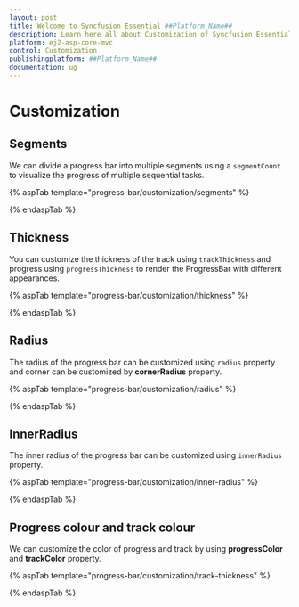 ```yaml
---
layout: post
title: Welcome to Syncfusion Essential ##Platform_Name##
description: Learn here all about Customization of Syncfusion Essential ##Platform_Name## widgets based on HTML5 and jQuery.
platform: ej2-asp-core-mvc
control: Customization
publishingplatform: ##Platform_Name##
documentation: ug
---
```



# Customization

## Segments

<!-- markdownlint-disable MD033 -->

We can divide a progress bar into multiple segments using a `segmentCount` to visualize the progress of multiple sequential tasks.

{% aspTab template="progress-bar/customization/segments" %}

{% endaspTab %}

## Thickness

You can customize the thickness of the track  using `trackThickness` and progress using `progressThickness` to render the ProgressBar with different appearances.

 {% aspTab template="progress-bar/customization/thickness" %}

{% endaspTab %}

## Radius

<!-- markdownlint-disable MD033 -->

The  radius of the progress bar can be customized using `radius` property and  corner can be customized by **cornerRadius** property.

{% aspTab template="progress-bar/customization/radius" %}

{% endaspTab %}

## InnerRadius

<!-- markdownlint-disable MD033 -->

The inner radius of the progress bar can be customized using `innerRadius` property.

{% aspTab template="progress-bar/customization/inner-radius" %}

{% endaspTab %}

## Progress colour and track colour

<!-- markdownlint-disable MD033 -->

We can customize the color of progress and track by using  **progressColor** and **trackColor** property.

{% aspTab template="progress-bar/customization/track-thickness" %}

{% endaspTab %}
